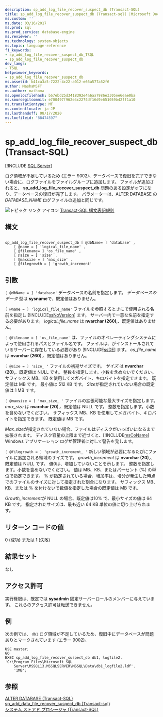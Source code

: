 ```yaml
---
description: sp_add_log_file_recover_suspect_db (Transact-SQL)
title: sp_add_log_file_recover_suspect_db (Transact-sql) |Microsoft Docs
ms.custom: ''
ms.date: 03/16/2017
ms.prod: sql
ms.prod_service: database-engine
ms.reviewer: ''
ms.technology: system-objects
ms.topic: language-reference
f1_keywords:
- sp_add_log_file_recover_suspect_db_TSQL
- sp_add_log_file_recover_suspect_db
dev_langs:
- TSQL
helpviewer_keywords:
- sp_add_log_file_recover_suspect_db
ms.assetid: b41ca3a5-7222-4c22-a012-e66a577a82f6
author: MashaMSFT
ms.author: mathoma
ms.openlocfilehash: b67ebd25d3418392e4a6aa7986e3305ee6eae0ba
ms.sourcegitcommit: e700497f962e4c2274df16d9e651059b42ff1a10
ms.translationtype: MT
ms.contentlocale: ja-JP
ms.lasthandoff: 08/17/2020
ms.locfileid: "88474597"
---
```

# <a name="sp_add_log_file_recover_suspect_db-transact-sql"></a>sp_add_log_file_recover_suspect_db (Transact-SQL)
[!INCLUDE [SQL Server](../../includes/applies-to-version/sqlserver.md)]

  ログ領域が不足しているため (エラー 9002)、データベースで復旧を完了できない場合に、ログファイルをファイルグループに追加します。 ファイルが追加されると、 **sp_add_log_file_recover_suspect_db** 問題のある設定がオフになり、データベースの復旧が完了します。 パラメーターは、ALTER DATABASE の *DATABASE_NAME* ログファイルの追加と同じです。  
  
 ![トピック リンク アイコン](../../database-engine/configure-windows/media/topic-link.gif "トピック リンク アイコン") [Transact-SQL 構文表記規則](../../t-sql/language-elements/transact-sql-syntax-conventions-transact-sql.md)  
  
## <a name="syntax"></a>構文  
  
```  
  
sp_add_log_file_recover_suspect_db [ @dbName= ] 'database' ,   
    [ @name = ] 'logical_file_name' ,   
    [ @filename= ] 'os_file_name' ,   
    [ @size = ] 'size' ,   
    [ @maxsize = ] 'max_size' ,   
    [ @filegrowth = ] 'growth_increment'  
```  
  
## <a name="arguments"></a>引数  
`[ @dbName = ] 'database'` データベースの名前を指定します。 *データベースのデータ* 型は **sysname**で、既定値はありません。  
  
`[ @name = ] 'logical_file_name'` ファイルを参照するときにで使用される名前を指定し [!INCLUDE[ssNoVersion](../../includes/ssnoversion-md.md)] ます。 サーバー内で一意な名前を指定する必要があります。 *logical_file_name* は **nvarchar (260)**,、既定値はありません。  
  
`[ @filename = ] 'os_file_name'` は、ファイルのオペレーティングシステムによって使用されるパスとファイル名です。 ファイルは、がインストールされているサーバーに存在している必要があり [!INCLUDE[ssDE](../../includes/ssde-md.md)] ます。 *os_file_name* は **nvarchar (260)**,、既定値はありません。  
  
`[ @size = ] 'size_ '` ファイルの初期サイズです。 *サイズ* は **nvarchar (20)**,、既定値は NULL です。 整数を指定します。小数を含めないでください。 サフィックス MB、KB を使用してメガバイト、キロバイトを指定できます。 既定値は MB です。 最小値は 512 KB です。 *Size*が指定されていない場合の既定値は 1 MB です。  
  
`[ @maxsize = ] 'max_size_ '` ファイルの拡張可能な最大サイズを指定します。 *max_size* は **nvarchar (20)**,、既定値は NULL です。 整数を指定します。小数を含めないでください。 サフィックス MB、KB を使用してメガバイト、キロバイトを指定できます。 既定値は MB です。  
  
 *Max_size*が指定されていない場合、ファイルはディスクがいっぱいになるまで拡張されます。 ディスク容量の上限まで近づくと、[!INCLUDE[msCoName](../../includes/msconame-md.md)] Windows アプリケーション ログが管理者に対して警告を発します。  
  
`[ @filegrowth = ] 'growth_increment_ '` 新しい領域が必要になるたびにファイルに追加される領域のサイズです。 *growth_increment* は **nvarchar (20)**,、既定値は NULL です。 値0は、増加していないことを示します。 整数を指定します。小数を含めないでください。 値は MB、KB、またはパーセント (%) の単位で指定できます。 % が指定されている場合、増加率は、増分が発生した時点でのファイルのサイズに対して指定された割合になります。 サフィックス MB、KB、または % を付けないで数値を指定した場合の既定値は MB です。  
  
 *Growth_increment*が NULL の場合、既定値は10% で、最小サイズの値は 64 KB です。 指定されたサイズは、最も近い 64 KB 単位の値に切り上げられます。  
  
## <a name="return-code-values"></a>リターン コードの値  
 0 (成功) または 1 (失敗)  
  
## <a name="result-sets"></a>結果セット  
 なし  
  
## <a name="permissions"></a>アクセス許可  
 実行権限は、既定では **sysadmin** 固定サーバーロールのメンバーに与えています。 これらのアクセス許可は転送できません。  
  
## <a name="examples"></a>例  
 次の例では、 `db1` ログ領域が不足しているため、復旧中にデータベースが問題ありとマークされています (エラー 9002)。  
  
```  
USE master;  
GO  
EXEC sp_add_log_file_recover_suspect_db db1, logfile2,  
'C:\Program Files\Microsoft SQL  
    Server\MSSQL13.MSSQLSERVER\MSSQL\Data\db1_logfile2.ldf',   
    '1MB';  
```  
  
## <a name="see-also"></a>参照  
 [ALTER DATABASE &#40;Transact-SQL&#41;](../../t-sql/statements/alter-database-transact-sql.md)   
 [sp_add_data_file_recover_suspect_db &#40;Transact-sql&#41;](../../relational-databases/system-stored-procedures/sp-add-data-file-recover-suspect-db-transact-sql.md)   
 [システム ストアド プロシージャ &#40;Transact-SQL&#41;](../../relational-databases/system-stored-procedures/system-stored-procedures-transact-sql.md)  
  
  
